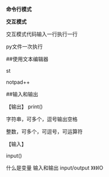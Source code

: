 **命令行模式**

**交互模式**

交互模式代码输入一行执行一行

py文件一次执行

##使用文本编辑器

st

notpad++

##输入和输出

【输出】
print()


字符串，可多个，逗号输出空格

整数，可多个，可逗号，可运算符


【输入】

input()

什么是变量
输入和输出
input/output 》》》IO

